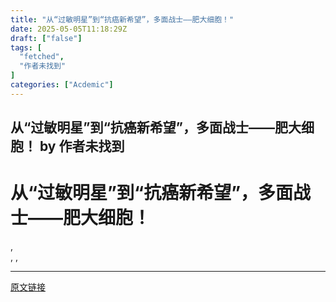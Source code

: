 ```yaml
---
title: "从“过敏明星”到“抗癌新希望”，多面战士——肥大细胞！"
date: 2025-05-05T11:18:29Z
draft: ["false"]
tags: [
  "fetched",
  "作者未找到"
]
categories: ["Acdemic"]
---
```

从“过敏明星”到“抗癌新希望”，多面战士——肥大细胞！ by 作者未找到
------
<div><div><h1>从“过敏明星”到“抗癌新希望”，多面战士——肥大细胞！</h1> <p></p> <!---->   <div></div> <!----> <!----> <!----> <!----> <div><div><!----></div></div> <div role="option"><div><!----> <span></span> <span>,</span></div> <div><span aria-hidden="true"><span></span></span> <span>,</span> <span aria-hidden="true"></span> <span>,</span> <span><span></span></span></div></div></div></div>  
<hr>
<a href="https://mp.weixin.qq.com/s/1QzarvlLMg0E16KHAte1oQ",target="_blank" rel="noopener noreferrer">原文链接</a>
